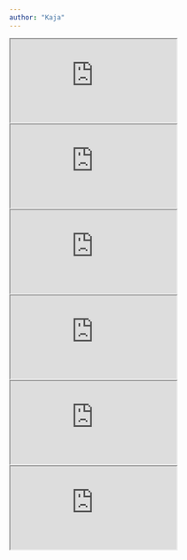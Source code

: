 ```yaml
---
author: "Kaja"
---
```


<iframe class="image" src="https://drive.google.com/file/d/1svKiRm9tIObtq89Ye83tYp-1olWoKPz5/preview"> 
</iframe>

<iframe class="image" src="https://drive.google.com/file/d/1Pd38hv8Jwp_-pwAD5Jj4dEntNRnNLrIk/preview"> 
</iframe>

<iframe class="image" src="https://drive.google.com/file/d/1g_o7nuWwK0Q-VWP2vjfYUHusyBH_JVIM/preview"> 
</iframe>

<iframe class="image" src="https://drive.google.com/file/d/1gIRIwE7yQUOV2aToSZe2mZfyQDP-H83I/preview"> 
</iframe>

<iframe class="image" src="https://drive.google.com/file/d/1p-KfO7WacOnrjKgFrpVxlbjaySZ4CS4H/preview"> 
</iframe>

<iframe class="image" src="https://drive.google.com/file/d/1yIjsGsrL3UZ-R6fDTj668_N_y2jCWAaP/preview"> 
</iframe>